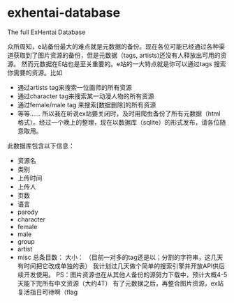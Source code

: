 # exhentai-database
The full ExHentai Database

众所周知，e站备份最大的难点就是元数据的备份。现在各位可能已经通过各种渠道获取到了图片资源的备份，但是元数据（tags, artists)还没有人释放出可用的资源。
然而元数据在E站也是至关重要的。e站的一大特点就是你可以通过tags 搜索你需要的资源。比如
- 通过artists tag来搜索一位画师的所有资源
- 通过character tag来搜索某一动漫人物的所有资源
- 通过female/male tag 来搜索[数据删除]的所有资源
- 等等……
所以我在听说ex站要关闭时，及时用爬虫备份了所有元数据（html 格式）。经过一个晚上的整理，现在以数据库（sqlite）的形式发布，请各位随意取用。

此数据库包含以下信息：
- 资源名
- 类别
- 上传时间
- 上传人
- 页数
- 语言
- parody
- character
- female
- male
- group
- artist
- misc
总条目数：
大小：
（目前一对多的tag还是以；分割的字符串，这几天有时间把它改成单独的表）
我计划过几天做个简单的搜索引擎并开放API供后续开发使用。
PS：图片资源也在从其他人备份的源努力下载中，预计大概4-5天能下完所有中文资源（大约4T）
有了元数据之后，再整合图片资源，ex站复活指日可待啊（flag
